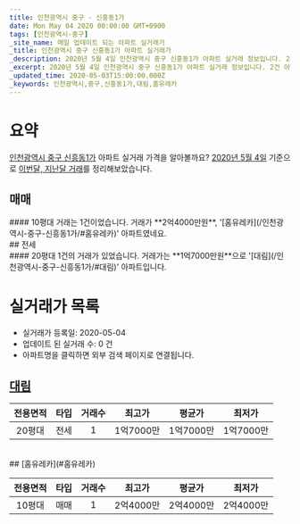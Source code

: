 ```yaml
---
title: 인천광역시 중구 - 신흥동1가
date: Mon May 04 2020 00:00:00 GMT+0900
tags: [인천광역시-중구]
_site_name: 매일 업데이트 되는 아파트 실거래가
_title: 인천광역시 중구 신흥동1가 아파트 실거래가
_description: 2020년 5월 4일 인천광역시 중구 신흥동1가 아파트 실거래 정보입니다. 2건 아파트 정보가 있습니다.
_excerpt: 2020년 5월 4일 인천광역시 중구 신흥동1가 아파트 실거래 정보입니다. 2건 아파트 정보가 있습니다.
_updated_time: 2020-05-03T15:00:00.000Z
_keywords: 인천광역시,중구,신흥동1가,대림,홈유레카
---
```





# 요약
<ins>인천광역시 중구 신흥동1가</ins> 아파트 실거래 가격을 알아볼까요? <ins>2020년 5월 4일</ins> 기준으로 <ins>이번달, 지난달 거래</ins>를 정리해보았습니다.

## 매매
<div class="container">
<div class="twelve columns" markdown="1">
#### 10평대
거래는 1건이었습니다. 거래가 **2억4000만원**, '[홈유레카](/인천광역시-중구-신흥동1가/#홈유레카)' 아파트였네요.
</div>
</div>
## 전세
<div class="container">
<div class="twelve columns" markdown="1">
#### 20평대
1건의 거래가 있었습니다. 거래가는 **1억7000만원**으로 '[대림](/인천광역시-중구-신흥동1가/#대림)' 아파트입니다.
</div>
</div>



# 실거래가 목록
- 실거래가 등록일: 2020-05-04
- 업데이트 된 실거래 수: 0 건
- 아파트명을 클릭하면 외부 검색 페이지로 연결됩니다.

## [대림](#대림)

|전용면적|타입|거래수|최고가|평균가|최저가|
|:---:|:---:|:---:|:---:|:---:|:---:|
|20평대|<span class="deal-type-2">전세</span>|1|1억7000만|1억7000만|1억7000만|

<br/>
## [홈유레카](#홈유레카)

|전용면적|타입|거래수|최고가|평균가|최저가|
|:---:|:---:|:---:|:---:|:---:|:---:|
|10평대|<span class="deal-type-1">매매</span>|1|2억4000만|2억4000만|2억4000만|

<br/>



